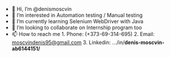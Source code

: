 - 👋 Hi, I’m @denismoscvin
- 👀 I’m interested in Automation testing / Manual testing
- 🌱 I’m currently learning Selenium WebDriver with Java
- 💞️ I’m looking to collaborate on Internship program too
- 📫 How to reach me 1. Phone: (+373-69-314-695)
                     2. Email: moscvindenis95@gmail.com
                     3. Linkedin: .../in/<b>denis-moscvin-ab6144151<b>/

<!---
denismoscvin/denismoscvin is a ✨ special ✨ repository because its `README.md` (this file) appears on your GitHub profile.
You can click the Preview link to take a look at your changes.
--->
